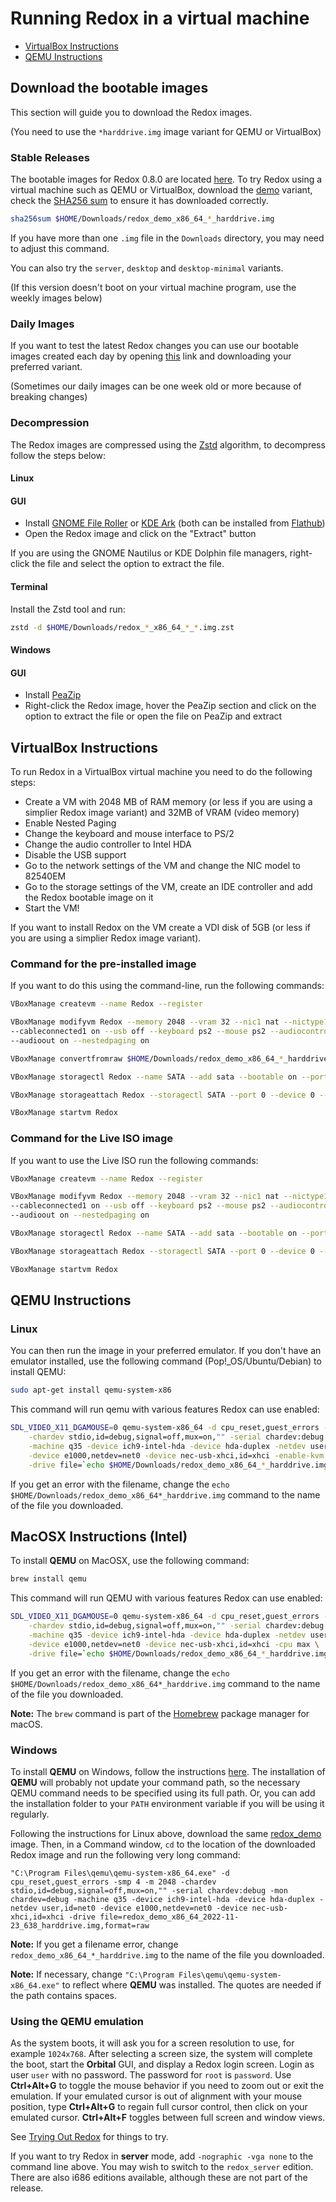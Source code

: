 # Running Redox in a virtual machine

- [VirtualBox Instructions](#virtualbox-instructions)
- [QEMU Instructions](#qemu-instructions)

## Download the bootable images

This section will guide you to download the Redox images.

(You need to use the `*harddrive.img` image variant for QEMU or VirtualBox)

### Stable Releases

The bootable images for Redox 0.8.0 are located [here](https://static.redox-os.org/releases/0.8.0/x86_64/). To try Redox using a virtual machine such as QEMU or VirtualBox, download the [demo](https://static.redox-os.org/releases/0.8.0/x86_64/redox_demo_x86_64_2022-11-23_638_harddrive.img) variant, check the [SHA256 sum](https://static.redox-os.org/releases/0.8.0/x86_64/SHA256SUM) to ensure it has downloaded correctly.

```sh
sha256sum $HOME/Downloads/redox_demo_x86_64_*_harddrive.img
```

If you have more than one `.img` file in the `Downloads` directory, you may need to adjust this command.

You can also try the `server`, `desktop` and `desktop-minimal` variants.

(If this version doesn't boot on your virtual machine program, use the weekly images below)

### Daily Images

If you want to test the latest Redox changes you can use our bootable images created each day by opening [this](https://static.redox-os.org/img) link and downloading your preferred variant.

(Sometimes our daily images can be one week old or more because of breaking changes)

### Decompression

The Redox images are compressed using the [Zstd](https://github.com/facebook/zstd) algorithm, to decompress follow the steps below:

#### Linux

#### GUI

- Install [GNOME File Roller](https://gitlab.gnome.org/GNOME/file-roller) or [KDE Ark](https://apps.kde.org/ark/) (both can be installed from [Flathub](https://flathub.org/))
- Open the Redox image and click on the "Extract" button

If you are using the GNOME Nautilus or KDE Dolphin file managers, right-click the file and select the option to extract the file.

#### Terminal

Install the Zstd tool and run:

```sh
zstd -d $HOME/Downloads/redox_*_x86_64_*_*.img.zst
```

#### Windows

#### GUI

- Install [PeaZip](https://peazip.github.io/)
- Right-click the Redox image, hover the PeaZip section and click on the option to extract the file or open the file on PeaZip and extract

## VirtualBox Instructions

To run Redox in a VirtualBox virtual machine you need to do the following steps:

- Create a VM with 2048 MB of RAM memory (or less if you are using a simplier Redox image variant) and 32MB of VRAM (video memory)
- Enable Nested Paging
- Change the keyboard and mouse interface to PS/2
- Change the audio controller to Intel HDA
- Disable the USB support
- Go to the network settings of the VM and change the NIC model to 82540EM
- Go to the storage settings of the VM, create an IDE controller and add the Redox bootable image on it
- Start the VM!

If you want to install Redox on the VM create a VDI disk of 5GB (or less if you are using a simplier Redox image variant).

### Command for the pre-installed image

If you want to do this using the command-line, run the following commands:

```sh
VBoxManage createvm --name Redox --register
```

```sh
VBoxManage modifyvm Redox --memory 2048 --vram 32 --nic1 nat --nictype1 82540EM \
--cableconnected1 on --usb off --keyboard ps2 --mouse ps2 --audiocontroller hda \
--audioout on --nestedpaging on
```

```sh
VBoxManage convertfromraw $HOME/Downloads/redox_demo_x86_64_*_harddrive.img harddrive.vdi
```

```sh
VBoxManage storagectl Redox --name SATA --add sata --bootable on --portcount 1
```

```sh
VBoxManage storageattach Redox --storagectl SATA --port 0 --device 0 --type hdd --medium harddrive.vdi
```

```sh
VBoxManage startvm Redox
```

### Command for the Live ISO image

If you want to use the Live ISO run the following commands:

```sh
VBoxManage createvm --name Redox --register
```

```sh
VBoxManage modifyvm Redox --memory 2048 --vram 32 --nic1 nat --nictype1 82540EM \
--cableconnected1 on --usb off --keyboard ps2 --mouse ps2 --audiocontroller hda \
--audioout on --nestedpaging on
```

```sh
VBoxManage storagectl Redox --name SATA --add sata --bootable on --portcount 1
```

```sh
VBoxManage storageattach Redox --storagectl SATA --port 0 --device 0 --type dvddrive --medium $HOME/Downloads/redox_demo_x86_64_*_livedisk.iso
```

```sh
VBoxManage startvm Redox
```

## QEMU Instructions

### Linux

You can then run the image in your preferred emulator. If you don't have an emulator installed, use the following command (Pop!\_OS/Ubuntu/Debian) to install QEMU:

```sh
sudo apt-get install qemu-system-x86
```

This command will run qemu with various features Redox can use enabled:

```sh
SDL_VIDEO_X11_DGAMOUSE=0 qemu-system-x86_64 -d cpu_reset,guest_errors -smp 4 -m 2048 \
    -chardev stdio,id=debug,signal=off,mux=on,"" -serial chardev:debug -mon chardev=debug \
    -machine q35 -device ich9-intel-hda -device hda-duplex -netdev user,id=net0 \
    -device e1000,netdev=net0 -device nec-usb-xhci,id=xhci -enable-kvm -cpu host \
	-drive file=`echo $HOME/Downloads/redox_demo_x86_64_*_harddrive.img`,format=raw
```

If you get an error with the filename, change the `echo $HOME/Downloads/redox_demo_x86_64*_harddrive.img` command to the name of the file you downloaded.

## MacOSX Instructions (Intel)

To install **QEMU** on MacOSX, use the following command:

```sh
brew install qemu
```

This command will run QEMU with various features Redox can use enabled:

```sh
SDL_VIDEO_X11_DGAMOUSE=0 qemu-system-x86_64 -d cpu_reset,guest_errors -smp 4 -m 2048 \
    -chardev stdio,id=debug,signal=off,mux=on,"" -serial chardev:debug -mon chardev=debug \
    -machine q35 -device ich9-intel-hda -device hda-duplex -netdev user,id=net0 \
    -device e1000,netdev=net0 -device nec-usb-xhci,id=xhci -cpu max \
	-drive file=`echo $HOME/Downloads/redox_demo_x86_64_*_harddrive.img`,format=raw
```

If you get an error with the filename, change the `echo $HOME/Downloads/redox_demo_x86_64*_harddrive.img` command to the name of the file you downloaded.

**Note:** The `brew` command is part of the [Homebrew](https://brew.sh/) package manager for macOS.

### Windows

To install **QEMU** on Windows, follow the instructions [here](https://www.qemu.org/download/#windows). The installation of **QEMU** will probably not update your command path, so the necessary QEMU command needs to be specified using its full path. Or, you can add the installation folder to your `PATH` environment variable if you will be using it regularly.

Following the instructions for Linux above, download the same [redox_demo](https://static.redox-os.org/releases/0.8.0/x86_64/redox_demo_x86_64_2022-11-23_638_harddrive.img) image. Then, in a Command window, `cd` to the location of the downloaded Redox image and run the following very long command:

```
"C:\Program Files\qemu\qemu-system-x86_64.exe" -d cpu_reset,guest_errors -smp 4 -m 2048 -chardev stdio,id=debug,signal=off,mux=on,"" -serial chardev:debug -mon chardev=debug -machine q35 -device ich9-intel-hda -device hda-duplex -netdev user,id=net0 -device e1000,netdev=net0 -device nec-usb-xhci,id=xhci -drive file=redox_demo_x86_64_2022-11-23_638_harddrive.img,format=raw
```

**Note:** If you get a filename error, change `redox_demo_x86_64_*_harddrive.img` to the name of the file you downloaded.

**Note:** If necessary, change `"C:\Program Files\qemu\qemu-system-x86_64.exe"` to reflect where **QEMU** was installed. The quotes are needed if the path contains spaces.

### Using the QEMU emulation

As the system boots, it will ask you for a screen resolution to use, for example `1024x768`. After selecting a screen size, the system will complete the boot, start the **Orbital** GUI, and display a Redox login screen. Login as user `user` with no password. The password for `root` is `password`. Use **Ctrl+Alt+G** to toggle the mouse behavior if you need to zoom out or exit the emulation. If your emulated cursor is out of alignment with your mouse position, type **Ctrl+Alt+G** to regain full cursor control, then click on your emulated cursor. **Ctrl+Alt+F** toggles between full screen and window views.

See [Trying Out Redox](./ch02-04-trying-out-redox.md) for things to try.

If you want to try Redox in **server** mode, add `-nographic -vga none` to the command line above. You may wish to switch to the `redox_server` edition. There are also i686 editions available, although these are not part of the release.
